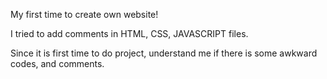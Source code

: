 My first time to create own website!

I tried to add comments in HTML, CSS, JAVASCRIPT files.

Since it is first time to do project, understand me if there is some awkward codes, and comments. 


